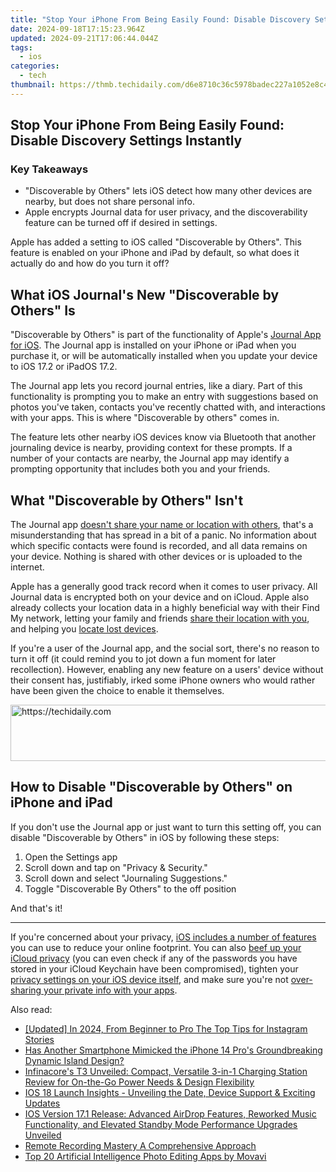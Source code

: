 ```yaml
---
title: "Stop Your iPhone From Being Easily Found: Disable Discovery Settings Instantly"
date: 2024-09-18T17:15:23.964Z
updated: 2024-09-21T17:06:44.044Z
tags:
  - ios
categories:
  - tech
thumbnail: https://thmb.techidaily.com/d6e8710c36c5978badec227a1052e8c4e84f42f10c18f1adcfe6fd4f956e57b1.jpg
---
```


## Stop Your iPhone From Being Easily Found: Disable Discovery Settings Instantly

### Key Takeaways

* "Discoverable by Others" lets iOS detect how many other devices are nearby, but does not share personal info.
* Apple encrypts Journal data for user privacy, and the discoverability feature can be turned off if desired in settings.

 Apple has added a setting to iOS called "Discoverable by Others". This feature is enabled on your iPhone and iPad by default, so what does it actually do and how do you turn it off?

##  What iOS Journal's New "Discoverable by Others" Is

 "Discoverable by Others" is part of the functionality of Apple's [Journal App for iOS](https://techidaily.com/how-to-easily-hard-reset-my-honor-magic-vs-2-drfone-by-drfone-reset-android-reset-android/). The Journal app is installed on your iPhone or iPad when you purchase it, or will be automatically installed when you update your device to iOS 17.2 or iPadOS 17.2.

 The Journal app lets you record journal entries, like a diary. Part of this functionality is prompting you to make an entry with suggestions based on photos you've taken, contacts you've recently chatted with, and interactions with your apps. This is where "Discoverable by others" comes in.

 The feature lets other nearby iOS devices know via Bluetooth that another journaling device is nearby, providing context for these prompts. If a number of your contacts are nearby, the Journal app may identify a prompting opportunity that includes both you and your friends.

##  What "Discoverable by Others" Isn't

 The Journal app [doesn't share your name or location with others](https://www.apple.com/legal/privacy/data/en/journaling-suggestions/), that's a misunderstanding that has spread in a bit of a panic. No information about which specific contacts were found is recorded, and all data remains on your device. Nothing is shared with other devices or is uploaded to the internet.

 Apple has a generally good track record when it comes to user privacy. All Journal data is encrypted both on your device and on iCloud. Apple also already collects your location data in a highly beneficial way with their Find My network, letting your family and friends [share their location with you](https://change-location.techidaily.com/in-2024-how-to-get-the-dragon-scale-and-evolution-enabled-pokemon-on-vivo-y27-4g-drfone-by-drfone-virtual-android/), and helping you [locate lost devices](https://win-able.techidaily.com/overcoming-valheim-stability-issues-a-guide-to-stop-pc-freezing-and-crashing/).

 If you're a user of the Journal app, and the social sort, there's no reason to turn it off (it could remind you to jot down a fun moment for later recollection). However, enabling any new feature on a users' device without their consent has, justifiably, irked some iPhone owners who would rather have been given the choice to enable it themselves.

<!-- affiliate ads begin -->
<a href="https://jalbum-affiliate-program.sjv.io/c/5597632/1838960/17916" target="_top" id="1838960">
  <img src="//a.impactradius-go.com/display-ad/17916-1838960" border="0" alt="https://techidaily.com" width="728" height="90"/>
</a>
<img height="0" width="0" src="https://jalbum-affiliate-program.sjv.io/i/5597632/1838960/17916" style="position:absolute;visibility:hidden;" border="0" />
<!-- affiliate ads end -->

##  How to Disable "Discoverable by Others" on iPhone and iPad

 If you don't use the Journal app or just want to turn this setting off, you can disable "Discoverable by Others" in iOS by following these steps:

1. Open the Settings app
2. Scroll down and tap on "Privacy & Security."
3. Scroll down and select "Journaling Suggestions."
4. Toggle "Discoverable By Others" to the off position

 And that's it!

---

 If you're concerned about your privacy, [iOS includes a number of features](https://extra-guidance.techidaily.com/master-plan-youtube-content-into-mp4-for-2024/) you can use to reduce your online footprint. You can also [beef up your iCloud privacy](https://extra-guidance.techidaily.com/new-stealthy-photo-editing-with-picsart/) (you can even check if any of the passwords you have stored in your iCloud Keychain have been compromised), tighten your [privacy settings on your iOS device itself](https://tiktok-clips.techidaily.com/updated-2024-approved-avoid-breaches-the-pre-upload-guide-to-copyright-on-tiktok/), and make sure you're not [over-sharing your private info with your apps](https://phone-solutions.techidaily.com/in-2024-prevent-cross-site-tracking-on-oneplus-open-and-browser-drfone-by-drfone-virtual-android/).

<ins class="adsbygoogle"
     style="display:block"
     data-ad-format="autorelaxed"
     data-ad-client="ca-pub-7571918770474297"
     data-ad-slot="1223367746"></ins>

<ins class="adsbygoogle"
     style="display:block"
     data-ad-client="ca-pub-7571918770474297"
     data-ad-slot="8358498916"
     data-ad-format="auto"
     data-full-width-responsive="true"></ins>

<span class="atpl-alsoreadstyle">Also read:</span>
<div><ul>
<li><a href="https://instagram-video-recordings.techidaily.com/updated-in-2024-from-beginner-to-pro-the-top-tips-for-instagram-stories/"><u>[Updated] In 2024, From Beginner to Pro The Top Tips for Instagram Stories</u></a></li>
<li><a href="https://hardware-updates.techidaily.com/has-another-smartphone-mimicked-the-iphone-14-pros-groundbreaking-dynamic-island-design/"><u>Has Another Smartphone Mimicked the iPhone 14 Pro's Groundbreaking Dynamic Island Design?</u></a></li>
<li><a href="https://os-tips.techidaily.com/infinacores-t3-unveiled-compact-versatile-3-in-1-charging-station-review-for-on-the-go-power-needs-and-design-flexibility/"><u>Infinacore's T3 Unveiled: Compact, Versatile 3-in-1 Charging Station Review for On-the-Go Power Needs & Design Flexibility</u></a></li>
<li><a href="https://os-tips.techidaily.com/ios-18-launch-insights-unveiling-the-date-device-support-and-exciting-updates/"><u>IOS 18 Launch Insights - Unveiling the Date, Device Support & Exciting Updates</u></a></li>
<li><a href="https://os-tips.techidaily.com/ios-version-171-release-advanced-airdrop-features-reworked-music-functionality-and-elevated-standby-mode-performance-upgrades-unveiled/"><u>IOS Version 17.1 Release: Advanced AirDrop Features, Reworked Music Functionality, and Elevated Standby Mode Performance Upgrades Unveiled</u></a></li>
<li><a href="https://screen-activity-recording.techidaily.com/remote-recording-mastery-a-comprehensive-approach/"><u>Remote Recording Mastery A Comprehensive Approach</u></a></li>
<li><a href="https://fox-info.techidaily.com/top-20-artificial-intelligence-photo-editing-apps-by-movavi/"><u>Top 20 Artificial Intelligence Photo Editing Apps by Movavi</u></a></li>
</ul></div>

